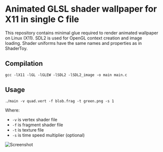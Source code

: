 # Animated GLSL shader wallpaper for X11 in single C file

This repository contains minimal glue required to render animated wallpaper on Linux (X11). SDL2 is used for OpenGL context creation and image loading. Shader uniforms have the same names and properties as in ShaderToy.

## Compilation

```shell
gcc -lX11 -lGL -lGLEW -lSDL2 -lSDL2_image -o main main.c
```

## Usage

```shell
./main -v quad.vert -f blob.frag -t green.png -s 1
```

Where: 
* `-v` is vertex shader file
* `-f` is fragment shader file
* `-t` is texture file
* `-s` is time speed multiplier (optional)

![Screenshot](https://user-images.githubusercontent.com/5013708/115758743-c4188180-a39f-11eb-92f7-133fec4d2eb4.png)
